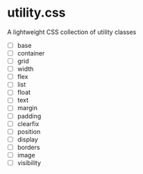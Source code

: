 # utility.css
A lightweight CSS collection of utility classes

- [ ] base
- [ ] container
- [ ] grid
- [ ] width
- [ ] flex
- [ ] list
- [ ] float
- [ ] text
- [ ] margin
- [ ] padding
- [ ] clearfix
- [ ] position
- [ ] display
- [ ] borders
- [ ] image
- [ ] visibility
